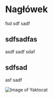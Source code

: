 # Nagłówek

fsd
sdf
sadf


## sdfsadfas
asdf
sadf
sdaf

## sdfsad
asf
sadf

![Image of Yaktocat](https://octodex.github.com/images/yaktocat.png)
